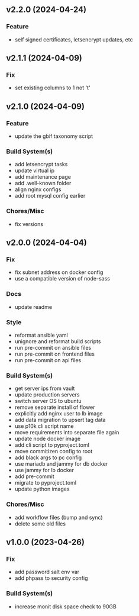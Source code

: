 ## v2.2.0 (2024-04-24)

### Feature

- self signed certificates, letsencrypt updates, etc

## v2.1.1 (2024-04-09)

### Fix

- set existing columns to 1 not 't'

## v2.1.0 (2024-04-09)

### Feature

- update the gbif taxonomy script

### Build System(s)

- add letsencrypt tasks
- update virtual ip
- add maintenance page
- add .well-known folder
- align nginx configs
- add root mysql config earlier

### Chores/Misc

- fix versions

## v2.0.0 (2024-04-04)

### Fix

- fix subnet address on docker config
- use a compatible version of node-sass

### Docs

- update readme

### Style

- reformat ansible yaml
- unignore and reformat build scripts
- run pre-commit on ansible files
- run pre-commit on frontend files
- run pre-commit on api files

### Build System(s)

- get server ips from vault
- update production servers
- switch server OS to ubuntu
- remove separate install of flower
- explicitly add nginx user to lb image
- add data migration to upsert tag data
- use p10k cli script name
- move requirements into separate file again
- update node docker image
- add cli script to pyproject.toml
- move commitizen config to root
- add black args to pc config
- use mariadb and jammy for db docker
- use jammy for lb docker
- add pre-commit
- migrate to pyproject.toml
- update python images

### Chores/Misc

- add workflow files (bump and sync)
- delete some old files

## v1.0.0 (2023-04-26)

### Fix

- add password salt env var
- add phpass to security config

### Build System(s)

- increase monit disk space check to 90GB
